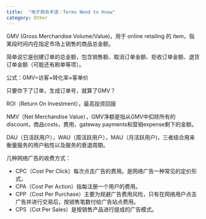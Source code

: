 ```yaml
---
title:  "电子商务术语：Terms Need to Know"
category: Other
---
```


GMV (Gross Merchandise Volume/Value)，用于 online retailing 的 item，指某段时间内在指定市场上销售的商品总金额。

简单说它是创建订单的总金额，包含销售额、取消订单金额、拒收订单金额、退货订单金额（可能还有刷单等项）。

公式：GMV=访客×转化率×客单价

只要你下了订单，生成订单号，就算了GMV？

ROI（Return On Investment），最高投资回报

NMV（Net Merchandise Value），GMV净额是指从GMV中扣除所有的discount，商品costs，费用，gateway payments和营销expense剩下的金额。

DAU（日活跃用户），WAU（周活跃用户），MAU（月活跃用户)，三者结合用来衡量服务的用户粘性以及服务的衰退周期。

几种网络广告的收费方式：

+ CPC（Cost Per Click）每次点击广告的费用。是网络广告一种常见的定价形式。
+ CPA（Cost Per Action）指每注册一个用户的费用。
+ CPP（Cost Per Purchase）主要为规避广告费用风险，只有在网络用户点击广告并进行交易后，按销售笔数付给广告站点费用。
+ CPS（Cot Per Sales）是按销售产品进行提成的广告模式。

